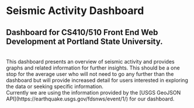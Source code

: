# Seismic Activity Dashboard

## Dashboard for CS410/510 Front End Web Development at Portland State University.
<br>
This dashboard presents an overview of seismic activity and provides graphs and related information for further insights.
This should be a one stop for the average user who will not need to go any further than the dashboard but will provide 
increased detail for users interested in exploring the data or seeking specific information.
<br> 
Currently we are using the information provided by the [USGS GeoJSON API](https://earthquake.usgs.gov/fdsnws/event/1/) for our dashboard. 
